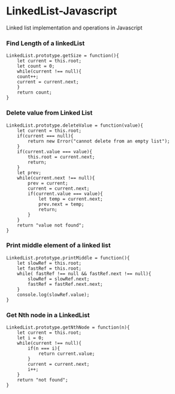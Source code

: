 # LinkedList-Javascript
Linked list implementation and operations in Javascript

### Find Length of a linkedList
```
LinkedList.prototype.getSize = function(){
    let current = this.root;
    let count = 0;
    while(current !== null){
	count++;
	current = current.next;
    }  
    return count;
}
```

### Delete value from Linked List
```
LinkedList.prototype.deleteValue = function(value){
	let current = this.root;
	if(current === null){
		return new Error("cannot delete from an empty list");
	}
	if(current.value === value){
		this.root = current.next;
		return;
	}
	let prev;
	while(current.next !== null){
		prev = current;
		current = current.next;
		if(current.value === value){
			let temp = current.next;
			prev.next = temp;
			return;
		}
	}
	return "value not found";
}
```

### Print middle element of a linked list

```
LinkedList.prototype.printMiddle = function(){
	let slowRef = this.root;
	let fastRef = this.root;
	while( fastRef !== null && fastRef.next !== null){
		slowRef = slowRef.next;
		fastRef = fastRef.next.next;
	}
	console.log(slowRef.value);
}
```

### Get Nth node in a LinkedList
```
LinkedList.prototype.getNthNode = function(n){
	let current = this.root;
	let i = 0;
	while(current !== null){
        if(n === i){
        	return current.value;
        }
		current = current.next;
		i++;
	}
	return "not found";
}
```

